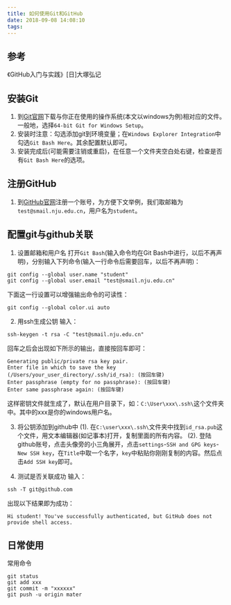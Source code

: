 ```yaml
---
title: 如何使用Git和GitHub
date: 2018-09-08 14:08:10
tags:
---
```


## 参考
《GitHub入门与实践》[日]大塚弘记

<!--more-->

## 安装Git
1. 到[Git官网](https://git-scm.com/downloads)下载与你正在使用的操作系统(本文以windows为例)相对应的文件。一般地，选择``64-bit Git for Windows Setup``。
2. 安装时注意：勾选添加git到环境变量；在``Windows Explorer Integration``中勾选``Git Bash Here``。其余配置默认即可。
3. 安装完成后(可能需要注销或重启)，在任意一个文件夹空白处右键，检查是否有``Git Bash Here``的选项。

## 注册GitHub
1. 到[GitHub官网](https://github.com)注册一个账号，为方便下文举例，我们取邮箱为`` test@smail.nju.edu.cn ``，用户名为`student`。

## 配置git与github关联
1. 设置邮箱和用户名
打开``Git Bash``(输入命令均在Git Bash中进行，以后不再声明)，分别输入下列命令(输入一行命令后需要回车，以后不再声明)：

```shell
git config --global user.name "student"
git config --global user.email "test@smail.nju.edu.cn"
```
下面这一行设置可以增强输出命令的可读性：

```shell
git config --global color.ui auto
```
2. 用ssh生成公钥
输入：

```shell
ssh-keygen -t rsa -C "test@smail.nju.edu.cn"
```

回车之后会出现如下所示的输出，直接按回车即可：

```shell
Generating public/private rsa key pair.
Enter file in which to save the key
(/Users/your_user_directory/.ssh/id_rsa): (按回车键)
Enter passphrase (empty for no passphrase): (按回车键)
Enter same passphrase again: (按回车键)
```

这样密钥文件就生成了，默认在用户目录下，如：``C:\User\xxx\.ssh\``这个文件夹中。其中的xxx是你的windows用户名。

3. 将公钥添加到github中
 (1). 在``C:\user\xxx\.ssh\``文件夹中找到``id_rsa.pub``这个文件，用文本编辑器(如记事本)打开，复制里面的所有内容。
 (2). 登陆github账号，点击头像旁的小三角展开，点击``settings``-``SSH and GPG keys``-``New SSH key``，在``Title``中取一个名字，``key``中粘贴你刚刚复制的内容。然后点击``Add SSH key``即可。

4. 测试是否关联成功
输入：

```shell
ssh -T git@github.com
```

出现以下结果即为成功：

```shell
Hi student! You've successfully authenticated, but GitHub does not provide shell access.
```

## 日常使用
常用命令

```shell
git status
git add xxx
git commit -m "xxxxxx"
git push -u origin mater
```
